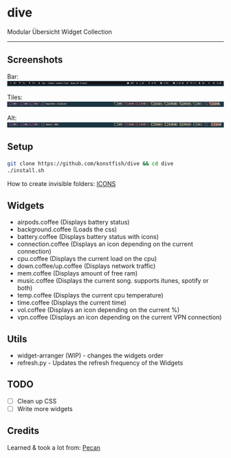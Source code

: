 # dive
Modular Übersicht Widget Collection
- - -

## Screenshots
Bar:
![bar](etc/screenshots/bar.png)

Tiles:
![tiles](etc/screenshots/tiles.png)

Alt:
![alt](etc/screenshots/alt.png)

## Setup
```bash
git clone https://github.com/konstfish/dive && cd dive
./install.sh
```

How to create invisible folders: [ICONS](ICONS.md)

## Widgets

 - airpods.coffee (Displays battery status)
 - background.coffee (Loads the css)
 - battery.coffee (Displays battery status with icons)
 - connection.coffee (Displays an icon depending on the current connection)
 - cpu.coffee (Displays the current load on the cpu)
 - down.coffee/up.coffee (Displays network traffic)
 - mem.coffee (Displays amount of free ram)
 - music.coffee (Displays the current song. supports itunes, spotify or both)
 - temp.coffee (Displays the current cpu temperature)
 - time.coffee (Displays the current time)
 - vol.coffee (Displays an icon depending on the current %)
 - vpn.coffee (Displays an icon depending on the current VPN connection)

## Utils

 - widget-arranger (WIP) - changes the widgets order
 - refresh.py - Updates the refresh frequency of the Widgets

## TODO

 - [ ] Clean up CSS  
 - [ ] Write more widgets

## Credits

Learned & took a lot from: [Pecan](https://github.com/zzzeyez/pecan)
